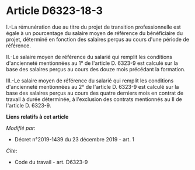 # Article D6323-18-3

I.-La rémunération due au titre du projet de transition professionnelle est égale à un pourcentage du salaire moyen de
référence du bénéficiaire du projet, déterminé en fonction des salaires perçus au cours d'une période de référence.

II.-Le salaire moyen de référence du salarié qui remplit les conditions d'ancienneté mentionnées au 1° de l'article D. 6323-9
est calculé sur la base des salaires perçus au cours des douze mois précédant la formation.

III.-Le salaire moyen de référence du salarié qui remplit les conditions d'ancienneté mentionnées au 2° de l'article D.
6323-9 est calculé sur la base des salaires perçus au cours des quatre derniers mois en contrat de travail à durée
déterminée, à l'exclusion des contrats mentionnés au II de l'article D. 6323-9.

**Liens relatifs à cet article**

_Modifié par_:

  - Décret n°2019-1439 du 23 décembre 2019 - art. 1

_Cite_:

  - Code du travail - art. D6323-9
